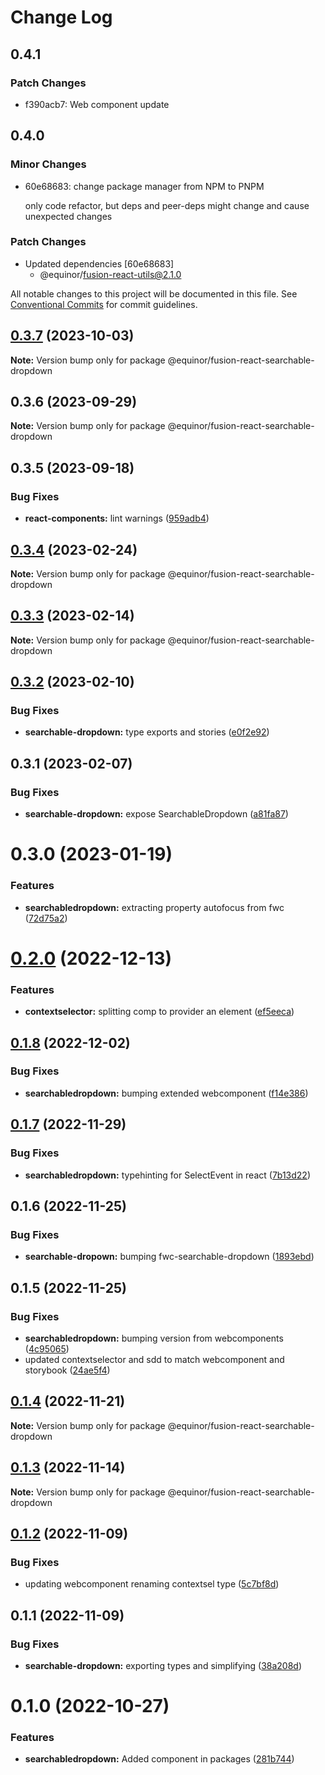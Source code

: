 # Change Log

## 0.4.1

### Patch Changes

- f390acb7: Web component update

## 0.4.0

### Minor Changes

- 60e68683: change package manager from NPM to PNPM

  only code refactor, but deps and peer-deps might change and cause unexpected changes

### Patch Changes

- Updated dependencies [60e68683]
  - @equinor/fusion-react-utils@2.1.0

All notable changes to this project will be documented in this file.
See [Conventional Commits](https://conventionalcommits.org) for commit guidelines.

## [0.3.7](https://github.com/equinor/fusion-react-components/compare/@equinor/fusion-react-searchable-dropdown@0.3.6...@equinor/fusion-react-searchable-dropdown@0.3.7) (2023-10-03)

**Note:** Version bump only for package @equinor/fusion-react-searchable-dropdown

## 0.3.6 (2023-09-29)

**Note:** Version bump only for package @equinor/fusion-react-searchable-dropdown

## 0.3.5 (2023-09-18)

### Bug Fixes

- **react-components:** lint warnings ([959adb4](https://github.com/equinor/fusion-react-components/commit/959adb4f470016f3873733ad60a9317023d3b5a1))

## [0.3.4](https://github.com/equinor/fusion-react-components/compare/@equinor/fusion-react-searchable-dropdown@0.3.3...@equinor/fusion-react-searchable-dropdown@0.3.4) (2023-02-24)

**Note:** Version bump only for package @equinor/fusion-react-searchable-dropdown

## [0.3.3](https://github.com/equinor/fusion-react-components/compare/@equinor/fusion-react-searchable-dropdown@0.3.2...@equinor/fusion-react-searchable-dropdown@0.3.3) (2023-02-14)

**Note:** Version bump only for package @equinor/fusion-react-searchable-dropdown

## [0.3.2](https://github.com/equinor/fusion-react-components/compare/@equinor/fusion-react-searchable-dropdown@0.3.1...@equinor/fusion-react-searchable-dropdown@0.3.2) (2023-02-10)

### Bug Fixes

- **searchable-dropdown:** type exports and stories ([e0f2e92](https://github.com/equinor/fusion-react-components/commit/e0f2e92d4513cc542ce38f1b7ae0eb0f3bbb9636))

## 0.3.1 (2023-02-07)

### Bug Fixes

- **searchable-dropdown:** expose SearchableDropdown ([a81fa87](https://github.com/equinor/fusion-react-components/commit/a81fa87afdffd0dcc76652743f87d7191d6a8eb0))

# 0.3.0 (2023-01-19)

### Features

- **searchabledropdown:** extracting property autofocus from fwc ([72d75a2](https://github.com/equinor/fusion-react-components/commit/72d75a2738dd21ea4bd134ae8fc30b89336d7566))

# [0.2.0](https://github.com/equinor/fusion-react-components/compare/@equinor/fusion-react-searchable-dropdown@0.1.8...@equinor/fusion-react-searchable-dropdown@0.2.0) (2022-12-13)

### Features

- **contextselector:** splitting comp to provider an element ([ef5eeca](https://github.com/equinor/fusion-react-components/commit/ef5eeca2dc5fb76c670e1d1fd089c56d36466e82))

## [0.1.8](https://github.com/equinor/fusion-react-components/compare/@equinor/fusion-react-searchable-dropdown@0.1.7...@equinor/fusion-react-searchable-dropdown@0.1.8) (2022-12-02)

### Bug Fixes

- **searchabledropdown:** bumping extended webcomponent ([f14e386](https://github.com/equinor/fusion-react-components/commit/f14e38673a1ee48996d6e705a9ab666a0796828f))

## [0.1.7](https://github.com/equinor/fusion-react-components/compare/@equinor/fusion-react-searchable-dropdown@0.1.6...@equinor/fusion-react-searchable-dropdown@0.1.7) (2022-11-29)

### Bug Fixes

- **searchabledropdown:** typehinting for SelectEvent in react ([7b13d22](https://github.com/equinor/fusion-react-components/commit/7b13d22a752c43d54036fc5ac74d5c8a3fbfef52))

## 0.1.6 (2022-11-25)

### Bug Fixes

- **searchable-dropown:** bumping fwc-searchable-dropdown ([1893ebd](https://github.com/equinor/fusion-react-components/commit/1893ebdec7915d13db5a37b4f75d2919ee8b37a4))

## 0.1.5 (2022-11-25)

### Bug Fixes

- **searchabledropdown:** bumping version from webcomponents ([4c95065](https://github.com/equinor/fusion-react-components/commit/4c9506576b02151feedd2d794e9d75c861da7a7a))
- updated contextselector and sdd to match webcomponent and storybook ([24ae5f4](https://github.com/equinor/fusion-react-components/commit/24ae5f4e7ff6468f9a046a9e3d5ea955a2258c1d))

## [0.1.4](https://github.com/equinor/fusion-react-components/compare/@equinor/fusion-react-searchable-dropdown@0.1.3...@equinor/fusion-react-searchable-dropdown@0.1.4) (2022-11-21)

**Note:** Version bump only for package @equinor/fusion-react-searchable-dropdown

## [0.1.3](https://github.com/equinor/fusion-react-components/compare/@equinor/fusion-react-searchable-dropdown@0.1.2...@equinor/fusion-react-searchable-dropdown@0.1.3) (2022-11-14)

**Note:** Version bump only for package @equinor/fusion-react-searchable-dropdown

## [0.1.2](https://github.com/equinor/fusion-react-components/compare/@equinor/fusion-react-searchable-dropdown@0.1.1...@equinor/fusion-react-searchable-dropdown@0.1.2) (2022-11-09)

### Bug Fixes

- updating webcomponent renaming contextsel type ([5c7bf8d](https://github.com/equinor/fusion-react-components/commit/5c7bf8d19535b4448f5cfc57c8317bc3715699df))

## 0.1.1 (2022-11-09)

### Bug Fixes

- **searchable-dropdown:** exporting types and simplifying ([38a208d](https://github.com/equinor/fusion-react-components/commit/38a208dc73ed0a4695b1bf77fa24eec2400766d0))

# 0.1.0 (2022-10-27)

### Features

- **searchabledropdown:** Added component in packages ([281b744](https://github.com/equinor/fusion-react-components/commit/281b7448e09f47c3fa18568bce26d5b32bc4591e))
